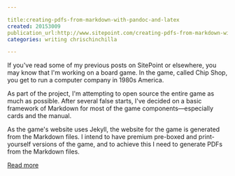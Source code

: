 ```yaml
---

title:creating-pdfs-from-markdown-with-pandoc-and-latex
created: 20153009
publication_url:http://www.sitepoint.com/creating-pdfs-from-markdown-with-pandoc-and-latex/
categories: writing chrischinchilla

---
```

If you've read some of my previous posts on SitePoint or elsewhere, you may know that I'm working on a board game. In the game, called Chip Shop, you get to run a computer company in 1980s America.

As part of the project, I'm attempting to open source the entire game as much as possible. After several false starts, I've decided on a basic framework of Markdown for most of the game components—especially cards and the manual.

As the game's website uses Jekyll, the website for the game is generated from the Markdown files. I intend to have premium pre-boxed and print-yourself versions of the game, and to achieve this I need to generate PDFs from the Markdown files. 

[Read more](http://www.sitepoint.com/creating-pdfs-from-markdown-with-pandoc-and-latex/)
